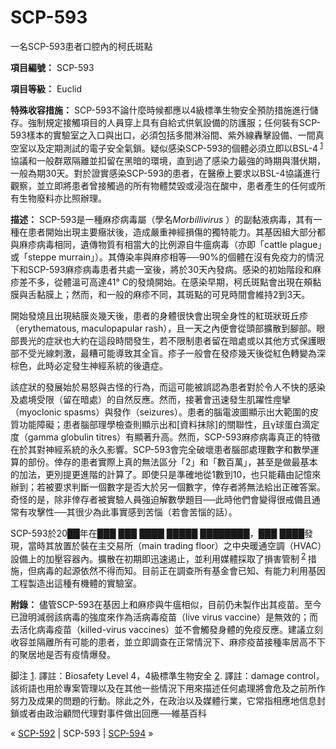 # SCP-593
                        




一名SCP-593患者口腔內的柯氏斑點



**項目編號：** SCP-593

**項目等級：** Euclid

**特殊收容措施：** SCP-593不論什麼時候都應以4級標準生物安全預防措施進行儲存。強制規定接觸項目的人員穿上具有自給式供氧設備的防護服；任何裝有SCP-593樣本的實驗室之入口與出口，必須包括多間淋浴間、紫外線轟擊設備、一間真空室以及定期測試的電子安全氣鎖。疑似感染SCP-593的個體必須立即以BSL-4<sup class='footnoteref'>
 <a shape='rect' class='footnoteref' id='footnoteref-1' href='javascript:;' onclick='WIKIDOT.page.utils.scrollToReference(&apos;footnote-1&apos;)'>1</a>
</sup>協議和一般群眾隔離並扣留在黑暗的環境，直到過了感染力最強的時期與潛伏期，一般為期30天。對於證實感染SCP-593的患者，在醫療上要求以BSL-4協議進行觀察，並立即將患者曾接觸過的所有物體焚毀或浸泡在酸中，患者產生的任何或所有生物廢料亦比照辦理。

**描述：** SCP-593是一種麻疹病毒屬（學名*Morbillivirus* ）的副黏液病毒，其有一種在患者開始出現主要癥狀後，造成嚴重神經損傷的獨特能力。其基因組大部分都與麻疹病毒相同，遺傳物質有相當大的比例源自牛瘟病毒（亦即「cattle plague」或「steppe murrain」）。其傳染率與麻疹相等──90%的個體在沒有免疫力的情況下和SCP-593麻疹病毒患者共處一室後，將於30天內發病。感染的初始階段和麻疹差不多，從體溫可高達41° C的發燒開始。在感染早期，柯氏斑點會出現在頰黏膜與舌黏膜上；然而，和一般的麻疹不同，其斑點的可見時間會維持2到3天。

開始發燒且出現結膜炎幾天後，患者的身體很快會出現全身性的紅斑狀斑丘疹（erythematous, maculopapular rash），且一天之內便會從頭部擴散到腳部。眼部畏光的症狀也大約在這段時間發生，若不限制患者留在暗處或以其他方式保護眼部不受光線刺激，最糟可能導致其全盲。疹子一般會在發疹幾天後從紅色轉變為深棕色，此時必定發生神經系統的後遺症。

該症狀的發展始於易怒與古怪的行為，而這可能被誤認為患者對於令人不快的感染及處境受限（留在暗處）的自然反應。然而，接著會迅速發生肌躍性痙攣（myoclonic spasms）與發作（seizures）。患者的腦電波圖顯示出大範圍的皮質功能障礙；患者腦部理學檢查則顯示出和[資料抹除]的關聯性，且γ球蛋白滴定度（gamma globulin titres）有顯著升高。然而，SCP-593麻疹病毒真正的特徵在於其對神經系統的永久影響。SCP-593會完全破壞患者腦部處理數字和數學運算的部份。倖存的患者實際上真的無法區分「2」和「數百萬」，甚至是做最基本的加法，更別提更進階的計算了。即使只是準確地從1數到10，也只能藉由記憶來辦到；若被要求判斷一個數字是否大於另一個數字，倖存者將無法給出正確答案。奇怪的是，除非倖存者被實驗人員強迫解數學題目──此時他們會變得很戒備且通常有攻擊性──其很少為此事實感到苦惱（若會苦惱的話）。

SCP-593於20██年在███ ███ ████ █████ ████████，███ ████發現，當時其放置於裝在主交易所（main trading floor）之中央暖通空調（HVAC）設備上的加壓容器內。擴散在初期即迅速遏止，並利用媒體採取了損害管制<sup class='footnoteref'>
 <a shape='rect' class='footnoteref' id='footnoteref-2' href='javascript:;' onclick='WIKIDOT.page.utils.scrollToReference(&apos;footnote-2&apos;)'>2</a>
</sup>措施，但病毒的起源依然不得而知。目前正在調查所有基金會已知、有能力利用基因工程製造出這種有機體的實驗室。

**附錄：** 儘管SCP-593在基因上和麻疹與牛瘟相似，目前仍未製作出其疫苗。至今已證明減弱該病毒的強度來作為活病毒疫苗（live virus vaccine）是無效的；而去活化病毒疫苗（killed-virus vaccines）並不會觸發身體的免疫反應。建議立刻收容並隔離所有可能的患者，並立即調查在正常情況下、麻疹疫苗接種率居高不下的聚居地是否有疫情爆發。


脚注
<a shape='rect' href='javascript:;' onclick='WIKIDOT.page.utils.scrollToReference(&apos;footnoteref-1&apos;)'>1</a>. 譯註：Biosafety Level 4，4級標準生物安全
<a shape='rect' href='javascript:;' onclick='WIKIDOT.page.utils.scrollToReference(&apos;footnoteref-2&apos;)'>2</a>. 譯註：damage control，該術語也用於專案管理以及在其他一些情況下用來描述任何處理將會危及之前所作努力及成果的問題的行動。除此之外，在政治以及媒體行業，它常指相應地信息封鎖或者由政治顧問代理對事件做出回應──維基百科



« [SCP-592](/scp-592) | SCP-593 | [SCP-594](/scp-594) »





                    